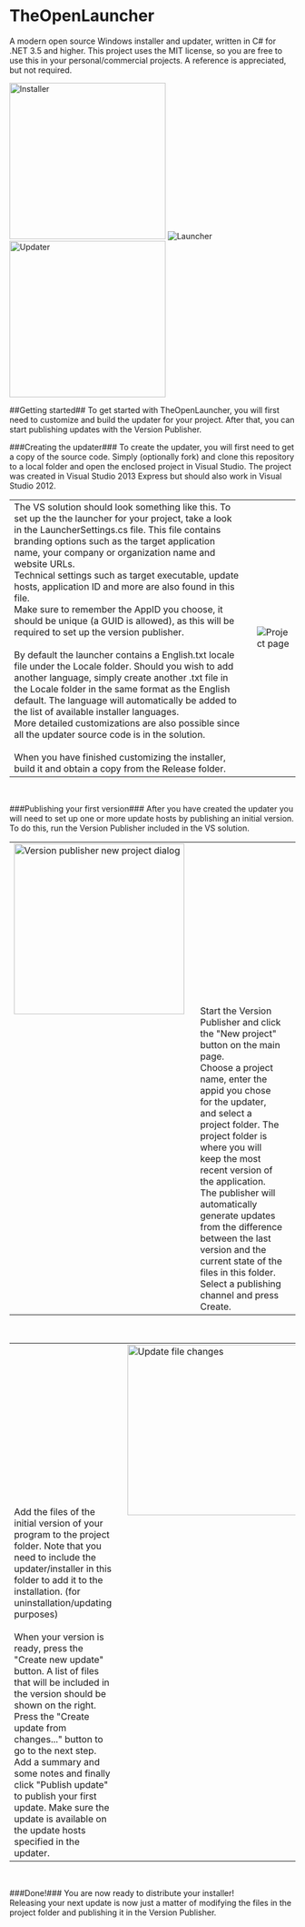 TheOpenLauncher
===============

A modern open source Windows installer and updater, written in C# for .NET 3.5 and higher.
This project uses the MIT license, so you are free to use this in your personal/commercial projects.
A reference is appreciated, but not required.

<img src="https://dl.dropboxusercontent.com/u/35774053/TheOpenLauncher/example1.png" alt="Installer" width="275px"/>
<img src="https://dl.dropboxusercontent.com/u/35774053/TheOpenLauncher/example2.png" alt="Launcher" />
<img src="https://dl.dropboxusercontent.com/u/35774053/TheOpenLauncher/example3.png" alt="Updater" width="275px"/>

##Getting started##
To get started with TheOpenLauncher, you will first need to customize and build the updater for your project.
After that, you can start publishing updates with the Version Publisher.

###Creating the updater###
To create the updater, you will first need to get a copy of the source code. Simply (optionally fork) and clone this repository to a local folder and open the enclosed project in Visual Studio. The project was created in Visual Studio 2013 Express but should also work in Visual Studio 2012.


<table style="width:100%"><tbody><tr><td class="block" style="padding-right: 20px; vertical-align: text-top;">
The VS solution should look something like this. To set up the the launcher for your project, take a look in the LauncherSettings.cs file. This file contains branding options such as the target application name, your company or organization name and website URLs. <br>
Technical settings such as target executable, update hosts, application ID and more are also found in this file. 
<br>Make sure to remember the AppID you choose, it should be unique (a GUID is allowed), as this will be required to set up the version publisher.
<br><br>
By default the launcher contains a English.txt locale file under the Locale folder. Should you wish to add another language, simply create another .txt file in the Locale folder in the same format as the English default. The language will automatically be added to the list of available installer languages.
<br>More detailed customizations are also possible since all the updater source code is in the solution.
<br><br>When you have finished customizing the installer, build it and obtain a copy from the Release folder.
</td><td>
<img src="https://dl.dropboxusercontent.com/u/35774053/TheOpenLauncher/img1.png" alt="Project page"/>
</td></tr></tbody></table><br>

###Publishing your first version###
After you have created the updater you will need to set up one or more update hosts by publishing an initial version. To do this, run the Version Publisher included in the VS solution. 


<table width="100%"><tbody><tr><td class="block" style="padding-right: 20px; vertical-align: text-top;">
<img src="https://dl.dropboxusercontent.com/u/35774053/TheOpenLauncher/img2.png" alt="Version publisher new project dialog" width="300px"/>
</td><td style="width:50%; padding-right: 20px; vertical-align: text-top;">
Start the Version Publisher and click the "New project" button on the main page.<br>
Choose a project name, enter the appid you chose for the updater, and select a project folder. The project folder is where you will keep the most recent version of the application. The publisher will automatically generate updates from the difference between the last version and the current state of the files in this folder. <br>
Select a publishing channel and press Create.
</td></tr></tbody></table><br>

<table width="100%"><tbody><tr><td style="width:50%; padding-right: 20px; vertical-align: text-top;">
Add the files of the initial version of your program to the project folder. Note that you need to include the updater/installer in this folder to add it to the installation. (for uninstallation/updating purposes)<br><br>
When your version is ready, press the "Create new update" button. A list of files that will be included in the version should be shown on the right. Press the "Create update from changes..." button to go to the next step. Add a summary and some notes and finally click "Publish update" to publish your first update. Make sure the update is available on the update hosts specified in the updater.
</td><td class="block" style="padding-right: 20px; vertical-align: text-top;">
<img src="https://dl.dropboxusercontent.com/u/35774053/TheOpenLauncher/img3.png" alt="Update file changes" width="300px"/>
</td></tr></tbody></table><br>

###Done!###
You are now ready to distribute your installer! <br>
Releasing your next update is now just a matter of modifying the files in the project folder and publishing it in the Version Publisher.
